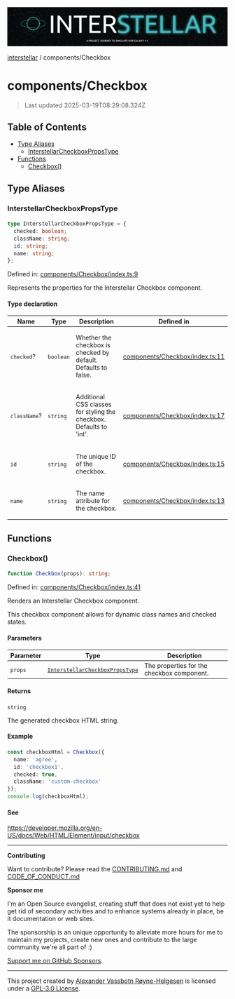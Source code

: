 <div><img alt="SPECCER logo" src="https://raw.githubusercontent.com/phun-ky/interstellar/main/public/interstellar-header.png" style="max-height:120px;"/></div>

[interstellar](../README.md) / components/Checkbox

# components/Checkbox

> Last updated 2025-03-19T08:29:08.324Z

## Table of Contents

- [Type Aliases](#type-aliases)
  - [InterstellarCheckboxPropsType](#interstellarcheckboxpropstype)
- [Functions](#functions)
  - [Checkbox()](#checkbox)

## Type Aliases

### InterstellarCheckboxPropsType

```ts
type InterstellarCheckboxPropsType = {
  checked: boolean;
  className: string;
  id: string;
  name: string;
};
```

Defined in:
[components/Checkbox/index.ts:9](https://github.com/phun-ky/interstellar/blob/main/src/components/Checkbox/index.ts#L9)

Represents the properties for the Interstellar Checkbox component.

#### Type declaration

<table>
<thead>
<tr>
<th>Name</th>
<th>Type</th>
<th>Description</th>
<th>Defined in</th>
</tr>
</thead>
<tbody>
<tr>
<td>

<a id="checked"></a> `checked`?

</td>
<td>

`boolean`

</td>
<td>

Whether the checkbox is checked by default. Defaults to false.

</td>
<td>

[components/Checkbox/index.ts:11](https://github.com/phun-ky/interstellar/blob/main/src/components/Checkbox/index.ts#L11)

</td>
</tr>
<tr>
<td>

<a id="classname"></a> `className`?

</td>
<td>

`string`

</td>
<td>

Additional CSS classes for styling the checkbox. Defaults to 'int'.

</td>
<td>

[components/Checkbox/index.ts:17](https://github.com/phun-ky/interstellar/blob/main/src/components/Checkbox/index.ts#L17)

</td>
</tr>
<tr>
<td>

<a id="id"></a> `id`

</td>
<td>

`string`

</td>
<td>

The unique ID of the checkbox.

</td>
<td>

[components/Checkbox/index.ts:15](https://github.com/phun-ky/interstellar/blob/main/src/components/Checkbox/index.ts#L15)

</td>
</tr>
<tr>
<td>

<a id="name"></a> `name`

</td>
<td>

`string`

</td>
<td>

The name attribute for the checkbox.

</td>
<td>

[components/Checkbox/index.ts:13](https://github.com/phun-ky/interstellar/blob/main/src/components/Checkbox/index.ts#L13)

</td>
</tr>
</tbody>
</table>

## Functions

### Checkbox()

```ts
function Checkbox(props): string;
```

Defined in:
[components/Checkbox/index.ts:41](https://github.com/phun-ky/interstellar/blob/main/src/components/Checkbox/index.ts#L41)

Renders an Interstellar Checkbox component.

This checkbox component allows for dynamic class names and checked states.

#### Parameters

| Parameter | Type                                                                         | Description                                |
| --------- | ---------------------------------------------------------------------------- | ------------------------------------------ |
| `props`   | [`InterstellarCheckboxPropsType`](Checkbox.md#interstellarcheckboxpropstype) | The properties for the checkbox component. |

#### Returns

`string`

The generated checkbox HTML string.

#### Example

```ts
const checkboxHtml = Checkbox({
  name: 'agree',
  id: 'checkbox1',
  checked: true,
  className: 'custom-checkbox'
});
console.log(checkboxHtml);
```

#### See

<https://developer.mozilla.org/en-US/docs/Web/HTML/Element/input/checkbox>

---

**Contributing**

Want to contribute? Please read the
[CONTRIBUTING.md](https://github.com/phun-ky/interstellar/blob/main/CONTRIBUTING.md)
and
[CODE_OF_CONDUCT.md](https://github.com/phun-ky/interstellar/blob/main/CODE_OF_CONDUCT.md)

**Sponsor me**

I'm an Open Source evangelist, creating stuff that does not exist yet to help
get rid of secondary activities and to enhance systems already in place, be it
documentation or web sites.

The sponsorship is an unique opportunity to alleviate more hours for me to
maintain my projects, create new ones and contribute to the large community
we're all part of :)

[Support me on GitHub Sponsors](https://github.com/sponsors/phun-ky).

---

This project created by [Alexander Vassbotn Røyne-Helgesen](http://phun-ky.net)
is licensed under a
[GPL-3.0 License](https://choosealicense.com/licenses/gpl-3.0/).
